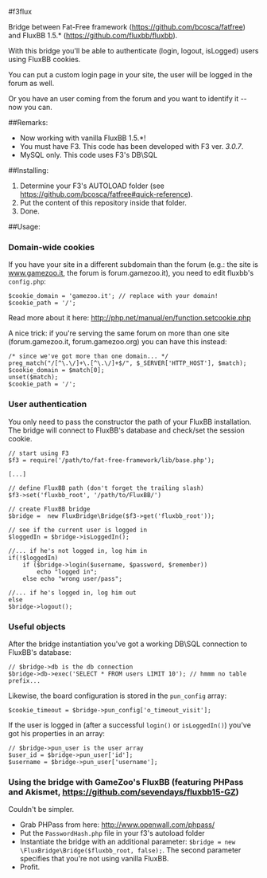 #f3flux

Bridge between Fat-Free framework (https://github.com/bcosca/fatfree) and FluxBB 1.5.* (https://github.com/fluxbb/fluxbb).

With this bridge you'll be able to authenticate (login, logout, isLogged) users using FluxBB cookies.

You can put a custom login page in your site, the user will be logged in the forum as well.

Or you have an user coming from the forum and you want to identify it -- now you can.

##Remarks:

* Now working with vanilla FluxBB 1.5.*!
* You must have F3. This code has been developed with F3 ver. _3.0.7_.
* MySQL only. This code uses F3's DB\SQL 

##Installing:

1. Determine your F3's AUTOLOAD folder (see https://github.com/bcosca/fatfree#quick-reference).
2. Put the content of this repository inside that folder.
3. Done.

##Usage:

### Domain-wide cookies
If you have your site in a different subdomain than the forum (e.g.: the site is www.gamezoo.it, the forum is forum.gamezoo.it), you need to edit fluxbb's `config.php`:

    $cookie_domain = 'gamezoo.it'; // replace with your domain!
    $cookie_path = '/';

Read more about it here: http://php.net/manual/en/function.setcookie.php

A nice trick: if you're serving the same forum on more than one site (forum.gamezoo.it, forum.gamezoo.org) you can have this instead:
    
    /* since we've got more than one domain... */
    preg_match("/[^\.\/]+\.[^\.\/]+$/", $_SERVER['HTTP_HOST'], $match);
    $cookie_domain = $match[0];
    unset($match);
    $cookie_path = '/';


### User authentication

You only need to pass the constructor the path of your FluxBB installation. The bridge will connect to FluxBB's database and check/set the session cookie.

    // start using F3
    $f3 = require('/path/to/fat-free-framework/lib/base.php');
    
    [...]
    
    // define FluxBB path (don't forget the trailing slash)
    $f3->set('fluxbb_root', '/path/to/FluxBB/')
    
    // create FluxBB bridge
    $bridge =  new FluxBridge\Bridge($f3->get('fluxbb_root'));
    
    // see if the current user is logged in
    $loggedIn = $bridge->isLoggedIn();
    
    //... if he's not logged in, log him in
    if(!$loggedIn)
        if ($bridge->login($username, $password, $remember))
            echo "logged in";
        else echo "wrong user/pass";
    
    //... if he's logged in, log him out
    else
	$bridge->logout();


### Useful objects

After the bridge instantiation you've got a working DB\SQL connection to FluxBB's database:

    // $bridge->db is the db connection
    $bridge->db->exec('SELECT * FROM users LIMIT 10'); // hmmm no table prefix...

Likewise, the  board configuration is stored in the `pun_config` array:

    $cookie_timeout = $bridge->pun_config['o_timeout_visit'];
    
If the user is logged in (after a successful `login()` or `isLoggedIn()`) you've got his properties in an array:

    // $bridge->pun_user is the user array
    $user_id = $bridge->pun_user['id'];
    $username = $bridge->pun_user['username'];

### Using the bridge with GameZoo's FluxBB (featuring PHPass and Akismet, https://github.com/sevendays/fluxbb15-GZ)

Couldn't be simpler.

* Grab PHPass from here: http://www.openwall.com/phpass/
* Put the `PasswordHash.php` file in your f3's autoload folder
* Instantiate the bridge with an additional parameter: `$bridge = new \FluxBridge\Bridge($fluxbb_root, false);`. The second parameter specifies that you're not using vanilla FluxBB.
* Profit.

